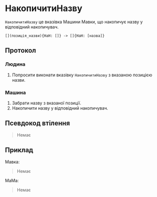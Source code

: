 # НакопичитиНазву

`НакопичитиНазву` <keyword>це</keyword> вказівка <subject>Машини Мавки</subject>, що накопичує назву у відповідний накопичувач.

```
[](позиція_назви){НаН: []} -> []{НаН: [назва]}
```

## Протокол

### Людина

1. Попросити виконати вказівку `НакопичитиНазву` з вказаною позицією назви.

### Машина

1. Забрати назву з вказаної позиції.
2. Накопичити назву у відповідний накопичувач.

## Псевдокод втілення

> Немає

## Приклад

<subject>Мавка</subject>:

> Немає

<subject>МаМа</subject>:

> Немає